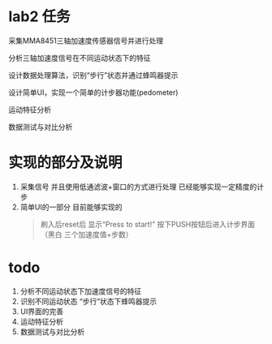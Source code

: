 # lab2 任务
采集MMA8451三轴加速度传感器信号并进行处理

分析三轴加速度信号在不同运动状态下的特征

设计数据处理算法，识别“步行”状态并通过蜂鸣器提示

设计简单UI，实现一个简单的计步器功能(pedometer)

运动特征分析

数据测试与对比分析

# 实现的部分及说明
1. 采集信号 并且使用低通滤波+窗口的方式进行处理 已经能够实现一定精度的计步
2. 简单UI的一部分 目前能够实现的
   > 刷入后reset后 显示“Press to start!” 按下PUSH按钮后进入计步界面（黑白 三个加速度值+步数）

# todo
1. 分析不同运动状态下加速度信号的特征
2. 识别不同运动状态 “步行”状态下蜂鸣器提示
3. UI界面的完善
4. 运动特征分析
5. 数据测试与对比分析
